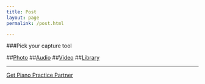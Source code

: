 ```yaml
---
title: Post
layout: page
permalink: /post.html

---
```

###Pick your capture tool


##[Photo](post_photo.html)
##[Audio](post_audio.html)
##[Video](post_video.html)
##[Library](post_library.html)


***




[Get Piano Practice Partner](https://itunes.apple.com/gb/app/abrsm-piano-practice-partner/id891238739?mt=8)
